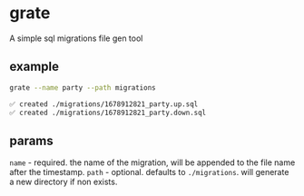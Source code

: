 # grate
A simple sql migrations file gen tool

## example
```bash
grate --name party --path migrations
```

```bash
✅ created ./migrations/1678912821_party.up.sql
✅ created ./migrations/1678912821_party.down.sql
```

## params
`name` - required. the name of the migration, will be appended to the file name after the timestamp.
`path` - optional. defaults to `./migrations`. will generate a new directory if non exists.
